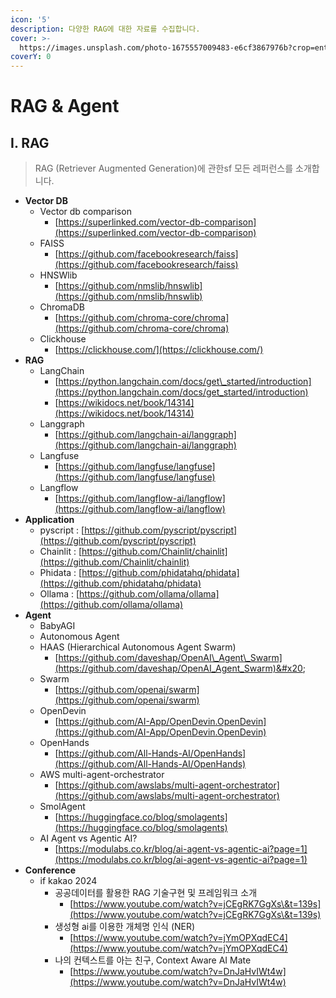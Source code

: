 ```yaml
---
icon: '5'
description: 다양한 RAG에 대한 자료를 수집합니다.
cover: >-
  https://images.unsplash.com/photo-1675557009483-e6cf3867976b?crop=entropy&cs=srgb&fm=jpg&ixid=M3wxOTcwMjR8MHwxfHNlYXJjaHwxMHx8b3BlbmFpfGVufDB8fHx8MTczMDYyMDYzOHww&ixlib=rb-4.0.3&q=85
coverY: 0
---
```


# RAG & Agent

## Ⅰ. RAG

> RAG (Retriever Augmented Generation)에 관한sf  모든 레퍼런스를 소개합니다.

* **Vector DB**
  * Vector db comparison
    * [https://superlinked.com/vector-db-comparison](https://superlinked.com/vector-db-comparison)
  * FAISS
    * [https://github.com/facebookresearch/faiss](https://github.com/facebookresearch/faiss)
  * HNSWlib
    * [https://github.com/nmslib/hnswlib](https://github.com/nmslib/hnswlib)
  * ChromaDB
    * [https://github.com/chroma-core/chroma](https://github.com/chroma-core/chroma)
  * Clickhouse
    * [https://clickhouse.com/](https://clickhouse.com/)
* **RAG**
  * LangChain
    * [https://python.langchain.com/docs/get\_started/introduction](https://python.langchain.com/docs/get_started/introduction)
    * [https://wikidocs.net/book/14314](https://wikidocs.net/book/14314)
  * Langgraph
    * [https://github.com/langchain-ai/langgraph](https://github.com/langchain-ai/langgraph)
  * Langfuse
    * [https://github.com/langfuse/langfuse](https://github.com/langfuse/langfuse)
  * Langflow
    * [https://github.com/langflow-ai/langflow](https://github.com/langflow-ai/langflow)
* **Application**
  * pyscript : [https://github.com/pyscript/pyscript](https://github.com/pyscript/pyscript)
  * Chainlit : [https://github.com/Chainlit/chainlit](https://github.com/Chainlit/chainlit)
  * Phidata : [https://github.com/phidatahq/phidata](https://github.com/phidatahq/phidata)
  * Ollama : [https://github.com/ollama/ollama](https://github.com/ollama/ollama)
* **Agent**
  * BabyAGI
  * Autonomous Agent
  * HAAS (Hierarchical Autonomous Agent Swarm)
    * [https://github.com/daveshap/OpenAI\_Agent\_Swarm](https://github.com/daveshap/OpenAI_Agent_Swarm)&#x20;
  * Swarm
    * [https://github.com/openai/swarm](https://github.com/openai/swarm)
  * OpenDevin
    * [https://github.com/AI-App/OpenDevin.OpenDevin](https://github.com/AI-App/OpenDevin.OpenDevin)
  * OpenHands
    * [https://github.com/All-Hands-AI/OpenHands](https://github.com/All-Hands-AI/OpenHands)
  * AWS multi-agent-orchestrator
    * [https://github.com/awslabs/multi-agent-orchestrator](https://github.com/awslabs/multi-agent-orchestrator)
  * SmolAgent
    * [https://huggingface.co/blog/smolagents](https://huggingface.co/blog/smolagents)
  * AI Agent vs Agentic AI?
    * [https://modulabs.co.kr/blog/ai-agent-vs-agentic-ai?page=1](https://modulabs.co.kr/blog/ai-agent-vs-agentic-ai?page=1)
* **Conference**
  * if kakao 2024
    * 공공데이터를 활용한 RAG 기술구현 및 프레임워크 소개
      * [https://www.youtube.com/watch?v=jCEgRK7GgXs\&t=139s](https://www.youtube.com/watch?v=jCEgRK7GgXs\&t=139s)
    * 생성형 ai를 이용한 개체명 인식 (NER)
      * [https://www.youtube.com/watch?v=jYmOPXqdEC4](https://www.youtube.com/watch?v=jYmOPXqdEC4)
    * 나의 컨텍스트를 아는 친구, Context Aware AI Mate
      * [https://www.youtube.com/watch?v=DnJaHvIWt4w](https://www.youtube.com/watch?v=DnJaHvIWt4w)
